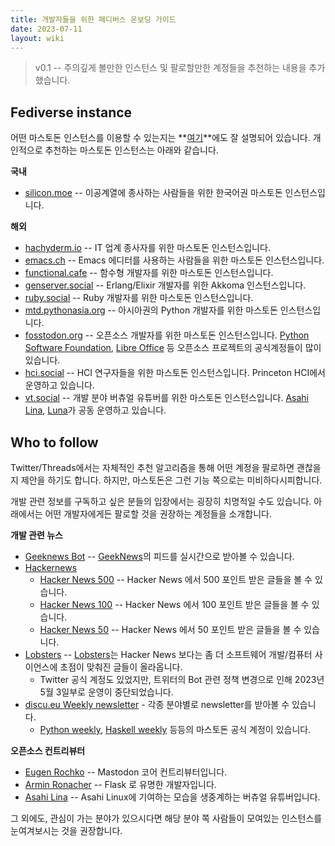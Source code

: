 ```yaml
---
title: 개발자들을 위한 페디버스 온보딩 가이드
date: 2023-07-11
layout: wiki
---
```


> v0.1 -- 주의깊게 볼만한 인스턴스 및 팔로할만한 계정들을 추천하는 내용을 추가했습니다.

## Fediverse instance

어떤 마스토돈 인스턴스를 이용할 수 있는지는 **[여기](https://joinmastodon.org/servers)**에도 잘 설명되어 있습니다. 개인적으로 추천하는 마스토돈 인스턴스는 아래와 같습니다.

**국내**
* [silicon.moe](https://social.silicon.moe) -- 이공계열에 종사하는 사람들을 위한 한국어권 마스토돈 인스턴스입니다.

**해외**
* [hachyderm.io](https://hachyderm.io) -- IT 업계 종사자를 위한 마스토돈 인스턴스입니다.
* [emacs.ch](https://emacs.ch) -- Emacs 에디터를 사용하는 사람들을 위한 마스토돈 인스턴스입니다.
* [functional.cafe](https://functional.cafe/) -- 함수형 개발자를 위한 마스토돈 인스턴스입니다.
* [genserver.social](https://genserver.social/) -- Erlang/Elixir 개발자를 위한 Akkoma 인스턴스입니다.
* [ruby.social](https://ruby.social) -- Ruby 개발자를 위한 마스토돈 인스턴스입니다.
* [mtd.pythonasia.org](https://mtd.pythonasia.org) -- 아시아권의 Python 개발자를 위한 마스토돈 인스턴스입니다.
* [fosstodon.org](https://fosstodon.org) -- 오픈소스 개발자를 위한 마스토돈 인스턴스입니다. [Python Software Foundation](https://fosstodon.org/@ThePSF), [Libre Office](https://fosstodon.org/@libreoffice) 등 오픈소스 프로젝트의 공식계정들이 많이 있습니다.
* [hci.social](https://hci.social) -- HCI 연구자들을 위한 마스토돈 인스턴스입니다. Princeton HCI에서 운영하고 있습니다.
* [vt.social](https://vt.social/) -- 개발 분야 버츄얼 유튜버를 위한 마스토돈 인스턴스입니다. [Asahi Lina](https://vt.social/@lina), [Luna](https://vt.social/@lunafoxgirlvt)가  공동 운영하고 있습니다.

## Who to follow

Twitter/Threads에서는 자체적인 추천 알고리즘을 통해 어떤 계정을 팔로하면 괜찮을지 제안을 하기도 합니다. 하지만, 마스토돈은 그런 기능 쪽으로는 미비하다시피합니다. 

개발 관련 정보를 구독하고 싶은 분들의 입장에서는 굉장히 치명적일 수도 있습니다. 아래에서는 어떤 개발자에게든 팔로할 것을 권장하는 계정들을 소개합니다.

**개발 관련 뉴스**
* [Geeknews Bot](https://twingyeo.kr/@geeknewsbot) -- [GeekNews](https://news.hada.io)의 피드를 실시간으로 받아볼 수 있습니다.
* [Hackernews](https://news.ycombinator.com)
  * [Hacker News 500](https://social.lansky.name/hn500) -- Hacker News 에서 500 포인트 받은 글들을 볼 수 있습니다.
  * [Hacker News 100](https://social.lansky.name/hn500) -- Hacker News 에서 100 포인트 받은 글들을 볼 수 있습니다.
  * [Hacker News 50](https://social.lansky.name/hn500) -- Hacker News 에서 50 포인트 받은 글들을 볼 수 있습니다.
* [Lobsters](https://botsin.space/@lobsters) -- [Lobsters](https://lobste.rs)는 Hacker News 보다는 좀 더 소프트웨어 개발/컴퓨터 사이언스에 초점이 맞춰진 글들이 올라옵니다.
  * Twitter 공식 계정도 있었지만, 트위터의 Bot 관련 정책 변경으로 인해 2023년 5월 3일부로 운영이 중단되었습니다.
* [discu.eu Weekly newsletter](https://discu.eu/weekly/) - 각종 분야별로 newsletter를 받아볼 수 있습니다.
  * [Python weekly](https://mastodon.social/@python_discussions), [Haskell weekly](https://mastodon.social/@haskell_discussions) 등등의 마스토돈 공식 계정이 있습니다.


**오픈소스 컨트리뷰터**
* [Eugen Rochko](https://mastodon.social/@Gargron) -- Mastodon 코어 컨트리뷰터입니다.
* [Armin Ronacher](https://hachyderm.io/@mitsuhiko) -- Flask 로 유명한 개발자입니다.
* [Asahi Lina](https://vt.social/@lina) -- Asahi Linux에 기여하는 모습을 생중계하는 버츄얼 유튜버입니다.


그 외에도, 관심이 가는 분야가 있으시다면 해당 분야 쪽 사람들이 모여있는 인스턴스를 눈여겨보시는 것을 권장합니다.
